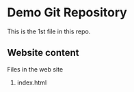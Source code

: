 # Demo Git Repository

This is the 1st file in this repo.

## Website content

Files in the web site

1. index.html



